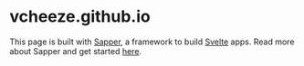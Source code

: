 # vcheeze.github.io
This page is built with [Sapper](https://sapper.svelte.dev), a framework to build [Svelte](https://svelte.dev) apps. Read more about Sapper and get started [here](https://github.com/sveltejs/sapper-template).